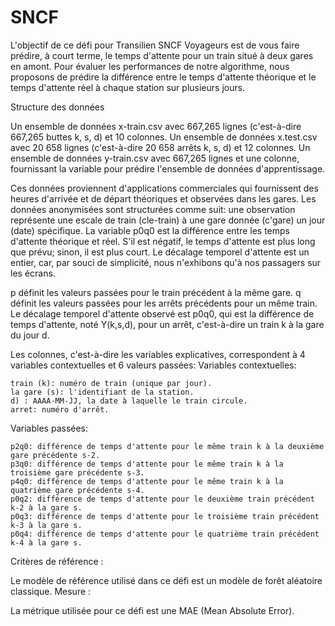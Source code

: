 # SNCF
L'objectif de ce défi pour Transilien SNCF Voyageurs est de vous faire prédire, à court terme, le temps d'attente pour un train situé à deux gares en amont. Pour évaluer les performances de notre algorithme, nous proposons de prédire la différence entre le temps d'attente théorique et le temps d'attente réel à chaque station sur plusieurs jours.

Structure des données

Un ensemble de données x-train.csv avec 667,265 lignes (c'est-à-dire 667,265 buttes k, s, d) et 10 colonnes.
Un ensemble de données x.test.csv avec 20 658 lignes (c'est-à-dire 20 658 arrêts k, s, d) et 12 colonnes.
Un ensemble de données y-train.csv avec 667,265 lignes et une colonne, fournissant la variable pour prédire l'ensemble de données d'apprentissage.


Ces données proviennent d'applications commerciales qui fournissent des heures d'arrivée et de départ théoriques et observées dans les gares.
Les données anonymisées sont structurées comme suit: une observation représente une escale de train (cle-train) à une gare donnée (c'gare) un jour (date) spécifique. La variable p0q0 est la différence entre les temps d'attente théorique et réel. S'il est négatif, le temps d'attente est plus long que prévu; sinon, il est plus court. Le décalage temporel d'attente est un entier, car, par souci de simplicité, nous n'exhibons qu'à nos passagers sur les écrans.

p définit les valeurs passées pour le train précédent à la même gare.
q définit les valeurs passées pour les arrêts précédents pour un même train.
Le décalage temporel d'attente observé est p0q0, qui est la différence de temps d'attente, noté Y(k,s,d), pour un arrêt, c'est-à-dire un train k à la gare du jour d.

Les colonnes, c'est-à-dire les variables explicatives, correspondent à 4 variables contextuelles et 6 valeurs passées:
Variables contextuelles:

    train (k): numéro de train (unique par jour).
    la gare (s): l'identifiant de la station.
    d) : AAAA-MM-JJ, la date à laquelle le train circule.
    arret: numéro d'arrêt.

Variables passées:

    p2q0: différence de temps d'attente pour le même train k à la deuxième gare précédente s-2.
    p3q0: différence de temps d'attente pour le même train k à la troisième gare précédente s-3.
    p4q0: différence de temps d'attente pour le même train k à la quatrième gare précédente s-4.
    p0q2: différence de temps d'attente pour le deuxième train précédent k-2 à la gare s.
    p0q3: différence de temps d'attente pour le troisième train précédent k-3 à la gare s.
    p0q4: différence de temps d'attente pour le quatrième train précédent k-4 à la gare s.


Critères de référence :

Le modèle de référence utilisé dans ce défi est un modèle de forêt aléatoire classique.
Mesure :

La métrique utilisée pour ce défi est une MAE (Mean Absolute Error).
